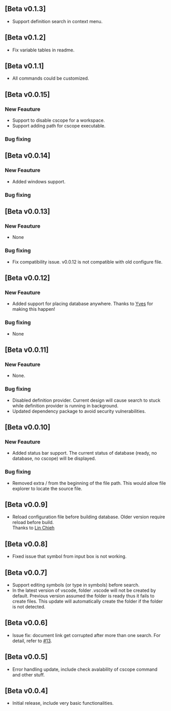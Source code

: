## [Beta v0.1.3]
- Support definition search in context menu.

## [Beta v0.1.2]
- Fix variable tables in readme.

## [Beta v0.1.1]
- All commands could be customized.

## [Beta v0.0.15]
### New Feauture
- Support to disable cscope for a workspace.
- Support adding path for cscope executable. 

### Bug fixing

## [Beta v0.0.14]
### New Feauture
- Added windows support.

### Bug fixing


## [Beta v0.0.13]
### New Feauture
- None

### Bug fixing
- Fix compatibility issue. v0.0.12 is not compatible with old configure file.  

## [Beta v0.0.12]
### New Feauture
- Added support for placing database anywhere. Thanks to [Yves](https://github.com/ydeweerdt) for making this happen!

### Bug fixing
- None

## [Beta v0.0.11]
### New Feauture
- None.

### Bug fixing
- Disabled definition provider. Current design will cause search to stuck while definition provider is running in background.
- Updated dependency package to avoid security vulnerabilities.

## [Beta v0.0.10]
### New Feauture
- Added status bar support. The current status of database (ready, no database, no cscope) will be displayed.

### Bug fixing
- Removed extra / from the beginning of the file path. This would allow file explorer to locate the source file.

## [Beta v0.0.9]
- Reload configuration file before building database. Older version require reload before build. <br>
  Thanks to [Lin Chieh](https://github.com/jaycetyle)

## [Beta v0.0.8]
- Fixed issue that symbol from input box is not working.

## [Beta v0.0.7]
- Support editing symbols (or type in symbols) before search.
- In the latest version of vscode, folder .vscode will not be created by default. Previous version assumed the folder is ready thus it fails to create files. This update will automatically create the folder if the folder is not detected.

## [Beta v0.0.6]
- Issue fix: document link get corrupted after more than one search. For detail, refer to [#13](https://github.com/xulion/scope4code/issues/13).

## [Beta v0.0.5]
- Error handling update, include check avalability of cscope command and other stuff.

## [Beta v0.0.4]
- Initial release, include very basic functionalities.